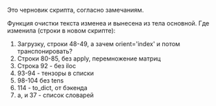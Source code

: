 Это черновик скрипта, согласно замечаниям.

Функция очистки текста изменеа и вынесена из тела основной.
Где изменила (строки в новом скрипте):

1. Загрузку, строки 48-49, а зачем orient='index' и потом транспонировать?
2. Строки 80-85, без apply, перемножение матриц
3. Строка 92 - без iloc
4. 93-94 - тензоры в списки
5. 98-104 без tens
6. 114 - to_dict, от бэкенда
7. а, и 37 - список словарей
